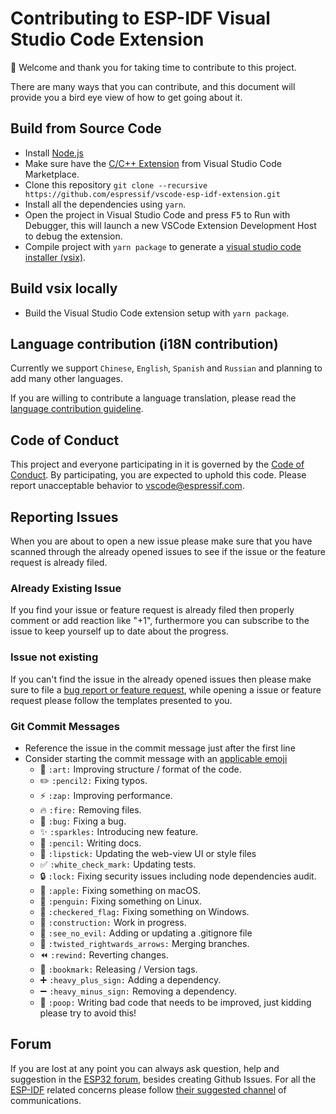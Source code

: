 # Contributing to ESP-IDF Visual Studio Code Extension

:tada: Welcome and thank you for taking time to contribute to this project.

There are many ways that you can contribute, and this document will provide you a bird eye view of how to get going about it.

## Build from Source Code

- Install [Node.js](https://nodejs.org/en/)
- Make sure have the [C/C++ Extension](https://marketplace.visualstudio.com/items?itemName=ms-vscode.cpptools) from Visual Studio Code Marketplace.
- Clone this repository `git clone --recursive https://github.com/espressif/vscode-esp-idf-extension.git`
- Install all the dependencies using `yarn`.
- Open the project in Visual Studio Code and press <kbd>F5</kbd> to Run with Debugger, this will launch a new VSCode Extension Development Host to debug the extension.
- Compile project with `yarn package` to generate a [visual studio code installer (vsix)](https://code.visualstudio.com/docs/editor/extension-gallery#_install-from-a-vsix).

## Build vsix locally

- Build the Visual Studio Code extension setup with `yarn package`.

## Language contribution (i18N contribution)

Currently we support `Chinese`, `English`, `Spanish` and `Russian` and planning to add many other languages.

If you are willing to contribute a language translation, please read the [language contribution guideline](./LANG_CONTRIBUTE.md).

## Code of Conduct

This project and everyone participating in it is governed by the [Code of Conduct](./CODE_OF_CONDUCT.md). By participating, you are expected to uphold this code. Please report unacceptable behavior to [vscode@espressif.com](mailto:vscode@espressif.com).

## Reporting Issues

When you are about to open a new issue please make sure that you have scanned through the already opened issues to see if the issue or the feature request is already filed.

### Already Existing Issue

If you find your issue or feature request is already filed then properly comment or add reaction like "+1", furthermore you can subscribe to the issue to keep yourself up to date about the progress.

### Issue not existing

If you can't find the issue in the already opened issues then please make sure to file a [bug report or feature request](https://github.com/espressif/vscode-esp-idf-extension/issues), while opening a issue or feature request please follow the templates presented to you.

### Git Commit Messages

- Reference the issue in the commit message just after the first line
- Consider starting the commit message with an [applicable emoji](https://gitmoji.carloscuesta.me)
  - :art: `:art:` Improving structure / format of the code.
  - :pencil2: `:pencil2:` Fixing typos.
  - :zap: `:zap:` Improving performance.
  - :fire: `:fire:` Removing files.
  - :bug: `:bug:` Fixing a bug.
  - :sparkles: `:sparkles:` Introducing new feature.
  - :pencil: `:pencil:` Writing docs.
  - :lipstick: `:lipstick:` Updating the web-view UI or style files
  - :white_check_mark: `:white_check_mark:` Updating tests.
  - :lock: `:lock:` Fixing security issues including node dependencies audit.
  - :apple: `:apple:` Fixing something on macOS.
  - :penguin: `:penguin:` Fixing something on Linux.
  - :checkered_flag: `:checkered_flag:` Fixing something on Windows.
  - :construction: `:construction:` Work in progress.
  - :see_no_evil: `:see_no_evil:` Adding or updating a .gitignore file
  - :twisted_rightwards_arrows: `:twisted_rightwards_arrows:` Merging branches.
  - :rewind: `:rewind:` Reverting changes.
  - :bookmark: `:bookmark:` Releasing / Version tags.
  - :heavy_plus_sign: `:heavy_plus_sign:` Adding a dependency.
  - :heavy_minus_sign: `:heavy_minus_sign:` Removing a dependency.
  - :poop: `:poop:` Writing bad code that needs to be improved, just kidding please try to avoid this!

## Forum

If you are lost at any point you can always ask question, help and suggestion in the [ESP32 forum](https://esp32.com/viewforum.php?f=40), besides creating Github Issues. For all the [ESP-IDF](https://github.com/espressif/esp-idf) related concerns please follow [their suggested channel](https://esp32.com) of communications.
